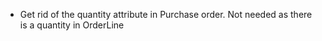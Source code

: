 * Get rid of the quantity attribute in Purchase order. Not needed as there is a quantity in OrderLine